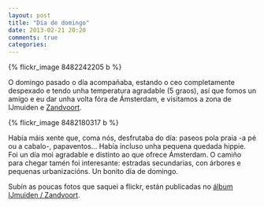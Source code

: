 ```yaml
---
layout: post
title: "Día de domingo"
date: 2013-02-21 20:20
comments: true
categories: 
---
```


{% flickr_image 8482242205 b %}

O domingo pasado o día acompañaba, estando o ceo completamente despexado e tendo unha temperatura agradable (5 graos), así que fomos un amigo e eu dar unha volta fóra de Ámsterdam, e visitamos a zona de IJmuiden e [Zandvoort](http://es.wikipedia.org/wiki/Zandvoort).

{% flickr_image 8482180317 b %}

Había máis xente que, coma nós, desfrutaba do día: paseos pola praia -a pé ou a cabalo-, papaventos... Había incluso unha pequena quedada hippie. Foi un día moi agradable e distinto ao que ofrece Ámsterdam. O camiño para chegar tamén foi interesante: estradas secundarias, con árbores e pequenas urbanizacións. Un bonito día de domingo.

Subín as poucas fotos que saquei a flickr, están publicadas no [álbum IJmuiden / Zandvoort](http://www.flickr.com/photos/victorpena/sets/72157632791094880/).
